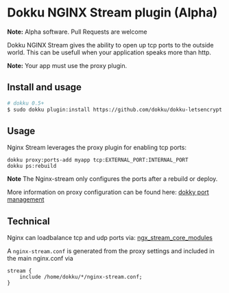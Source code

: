 # Dokku NGINX Stream plugin (Alpha)

**Note:** Alpha software. Pull Requests are welcome

Dokku NGINX Stream gives the ability to open up tcp ports
to the outside world. This can be usefull when your application
speaks more than http.

**Note:** Your app must use the proxy plugin.

## Install and usage

```sh
# dokku 0.5+
$ sudo dokku plugin:install https://github.com/dokku/dokku-letsencrypt.git
```
## Usage
Nginx Stream leverages the proxy plugin for enabling tcp ports:
```
dokku proxy:ports-add myapp tcp:EXTERNAL_PORT:INTERNAL_PORT
dokku ps:rebuild
```

**Note** The Nginx-stream only configures the ports after
a rebuild or deploy.

More information on proxy configuration can be found here:
[dokky port management](http://dokku.viewdocs.io/dokku/networking/port-management/)

## Technical

Nginx can loadbalance tcp and udp ports via:
[ngx_stream_core_modules](http://nginx.org/en/docs/stream/ngx_stream_core_module.html)

A `nginx-stream.conf` is generated from the proxy settings
and included in the main nginx.conf via
```
stream {
    include /home/dokku/*/nginx-stream.conf;
}
```